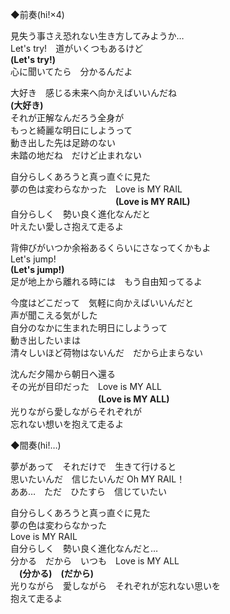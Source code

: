 ◆前奏(hi!×4)  

見失う事さえ恐れない生き方してみようか…  
Let's try!　道がいくつもあるけど  
**(Let's try!)**  
心に聞いてたら　分かるんだよ  
  
大好き　感じる未来へ向かえばいいんだね  
**(大好き)**  
それが正解なんだろう全身が  
もっと綺麗な明日にしようって  
動き出した先は足跡のない  
未踏の地だね　だけど止まれない  

自分らしくあろうと真っ直ぐに見た  
夢の色は変わらなかった　Love is MY RAIL  
　　　　　　　　　　　　**(Love is MY RAIL)**  
自分らしく　勢い良く進化なんだと  
叶えたい愛しさ抱えて走るよ  

背伸びがいつか余裕あるくらいにさなってくかもよ  
Let's jump!  
**(Let's jump!)**  
足が地上から離れる時には　もう自由知ってるよ  

今度はどこだって　気軽に向かえばいいんだと  
声が聞こえる気がした  
自分のなかに生まれた明日にしようって  
動き出したいまは  
清々しいほど荷物はないんだ　だから止まらない  

沈んだ夕陽から朝日へ還る  
その光が目印だった　Love is MY ALL  
　　　　　　　　　　**(Love is MY ALL)**  
光りながら愛しながらそれぞれが  
忘れない想いを抱えて走るよ  

◆間奏(hi!…)  

夢があって　それだけで　生きて行けると  
思いたいんだ　信じたいんだ Oh MY RAIL！  
ああ…　ただ　ひたすら　信じていたい  

自分らしくあろうと真っ直ぐに見た  
夢の色は変わらなかった  
Love is MY RAIL  
自分らしく　勢い良く進化なんだと…  
分かる　だから　いつも　Love is MY ALL  
　**(分かる)**　**(だから)**  
光りながら　愛しながら　それぞれが忘れない思いを  
抱えて走るよ  
